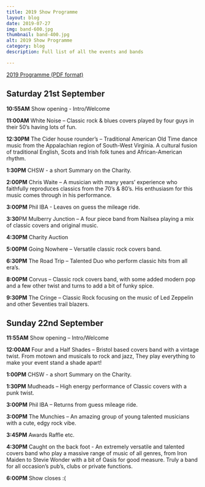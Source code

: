 ```yaml
---
title: 2019 Show Programme
layout: blog
date: 2019-07-27
img: band-600.jpg
thumbnail: band-400.jpg
alt: 2019 Show Programme
category: blog
description: Full list of all the events and bands

---
```


 <a href="{{ site.baseurl }}/img/blog/programme2019.pdf" target="_blank">2019 Programme (PDF format)</a>

## Saturday 21st September
	
**10:55AM** Show opening - Intro/Welcome

**11:00AM** White Noise – Classic rock & blues covers played by four guys in their 50’s having lots of fun.

**12:30PM** The Cider house rounder’s – Traditional American Old Time dance music from the Appalachian region of  South-West Virginia. A cultural fusion of traditional English, Scots and Irish folk tunes and African-American rhythm.

**1:30PM** CHSW - a short Summary on the Charity.

**2:00PM** Chris Waite – A musician with many years’ experience who faithfully reproduces classics from the 70’s & 80’s. His enthusiasm for this music comes through in his performance.

**3:00PM** Phil IBA - Leaves on guess the mileage ride.

**3:30**PM Mulberry Junction – A four piece band from Nailsea playing a mix of classic covers and original music.

**4:30PM**	Charity Auction

**5:00PM** Going Nowhere – Versatile classic rock covers band.

**6:30PM** The Road Trip – Talented Duo who perform classic hits from all era’s.

**8:00PM** Corvus – Classic rock covers band, with some added modern pop and a few other twist and turns to add a bit of funky spice.

**9:30PM** The Cringe – Classic Rock focusing on the music of Led Zeppelin and other Seventies trail blazers.

## Sunday 22nd September

**11:55AM** Show opening – Intro/Welcome
	
**12:00AM** Four and a Half Shades – Bristol based covers band with a vintage twist. From motown and musicals to rock and jazz, They play everything to make your event stand a shade apart!

**1:00PM** CHSW - a short Summary on the Charity.
	
**1:30PM** Mudheads – High energy performance of Classic covers with a punk twist.

**3:00PM** Phil IBA – Returns from guess mileage ride.

**3:00PM** The Munchies – An amazing group of young talented musicians with a cute, edgy rock vibe.
	
**3:45PM** Awards Raffle etc.

**4:30PM** Caught on the back foot - An extremely versatile and talented covers band who play a massive range of music of all genres, from Iron Maiden to Stevie Wonder with a bit of Oasis for good measure. Truly a band for all occasion’s pub’s, clubs or private functions.
	
**6:00PM** Show closes :(
